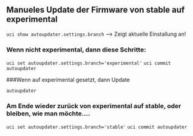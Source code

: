 ## Manueles Update der Firmware von stable auf experimental

`uci show autoupdater.settings.branch`    --> Zeigt aktuelle Einstallung an!

### Wenn nicht experimental, dann diese Schritte:

`uci set autoupdater.settings.branch='experimental'`
`uci commit autoupdater`

###Wenn auf experimental gesetzt, dann Update 

`autoupdater` 

### Am Ende wieder zurück von experimental auf stable, oder bleiben, wie man möchte....

`uci set autoupdater.settings.branch='stable'`
`uci commit autoupdater`
